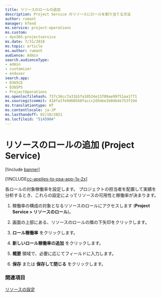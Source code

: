 ```yaml
---
title: リソースのロールの追加
description: Project Service のリソースにロールを割り当てる方法
author: rumant
manager: kfend
ms.service: project-operations
ms.custom:
- dyn365-projectservice
ms.date: 7/31/2018
ms.topic: article
ms.author: rumant
audience: Admin
search.audienceType:
- admin
- customizer
- enduser
search.app:
- D365CE
- D365PS
- ProjectOperations
ms.openlocfilehash: 737c36cc7a31b5fa10524e13709ae99751aa1771
ms.sourcegitcommit: 418fa1fe9d605b8faccc2d5dee1b04b4e753f194
ms.translationtype: HT
ms.contentlocale: ja-JP
ms.lasthandoff: 02/10/2021
ms.locfileid: "5145904"
---
```

# <a name="add-resource-roles-project-service"></a>リソースのロールの追加 (Project Service)

[!include [banner](../includes/psa-now-project-operations.md)]

[!INCLUDE[cc-applies-to-psa-app-1x-2x](../includes/cc-applies-to-psa-app-1x-2x.md)]

各ロールの対象稼働率を設定します。 プロジェクトの担当者を配置して実績を分析するとき、これらの設定によってリソースの可用性と稼働率が決まります。  
  
1.  稼働率の構成の対象となるリソースのロールにアクセスします (**Project Service > リソースのロール**)。  
  
2.  画面の上部にある、リソースのロールの隣の下矢印をクリックします。  
  
3.  **ロール稼働率** をクリックします。  
  
4.  **新しいロール稼働率の追加** をクリックします。  
  
5.  **概要** 領域で、必要に応じてフィールドに入力します。  
  
6.  **保存** または **保存して閉じる** をクリックします。  
  
### <a name="see-also"></a>関連項目  
 [リソースの設定](../psa/set-up-resources.md)
